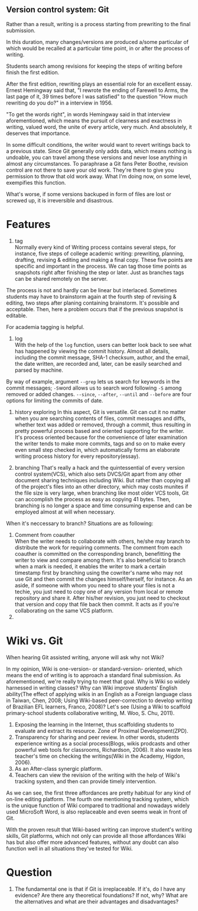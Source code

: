 Version control system: Git
-------

Rather than a result, writing is a process starting from prewriting to the final submission. 

In this duration, many changes/versions are produced a/some particular of which would be recalled at a particular time point, in or after the process of writing. 

Students search among revisions for keeping the steps of writing before finish the first edition.

After the first edition, rewriting plays an essential role for an excellent essay. Ernest Hemingway said that, "I rewrote the ending of Farewell to Arms, the last page of it, 39 times before I was satisfied" to the question "How much rewriting do you do?" in a interview in 1956. 

"To get the words right", in words Hemingway said in that interview aforementioned, which means the pursuit of clearness and exactness in writing, valued word, the unite of every article, very much. And absolutely, it deserves that importance.

In some difficult conditions, the writer would want to revert writings back to a previous state. Since Git generally only adds data, which means nothing is undoable, you can travel among these versions and never lose anything in almost any circumstances. To paraphrase a Git fans Peter Boothe, revision control are not there to save your old work. They're there to give you permission to throw that old work away. What I'm doing now, on some level, exempifies this function.

What's worse, if some versions backuped in form of files are lost or screwed up, it is irreversible and disastrous.

# Features
1. tag  
Normally every kind of Writing process contains several steps, for instance, five steps of college academic writing: prewriting, planning, drafting, revising & editing and making a final copy. These five points are specific and important in the process. We can tag those time points as snapshots right after finishing the step or later. Just as branches tags can be shared remotely on the server. 

The process is not and hardly can be linear but interlaced. Sometimes students may have to brainstorm again at the fourth step of revising & editing, two steps after planing containing brainstorm. It's possible and acceptable. Then, here a problem occurs that if the previous snapshot is editable.

For academia tagging is helpful. 

1. log   
With the help of the `log` function, users can better look back to see what has happened by viewing the commit history. Almost all details, including the commit message, SHA-1 checksum, author, and the email, the date written, are recorded and, later, can be easily searched and parsed by machine. 

By way of example, argument `--grep` lets us search for keywords in the commit messages; `-S`word allows us to search word following `-S` among removed or added changes. `--since`, `--after`, `--until` and `--before` are four options for limiting the commits of date.  

1. history exploring
In this aspect, Git is versatile. Git can cut it no matter when you are searching contents of files, commit messages and diffs, whether text was added or removed, through a commit, thus resulting in pretty powerful process based and oriented supporting for the writer. It's process oriented because for the convenience of later examination the writer tends to make more commits, tags and so on to make every even small step checked in, which automatically forms an elaborate writing process history for every repository(essay).

1. branching
That's really a hack and the quintessential of every version control system(VCS), which also sets DVCS/Git apart from any other document sharing techniques including Wiki. But rather than copying all of the project's files into an other directory, which may costs munites if the file size is very large, when branching like most older VCS tools, Git can accomplish the process as easy as copying 41 bytes. Then, branching is no longer a space and time consuming expense and can be employed almost at will when necessary.

When it's neccessary to branch? Situations are as following:
1. Comment from coauther  
When the writer needs to collaborate with others, he/she may branch to distribute the work for requiring comments. The comment from each coauther is committed on the corresponding branch, benefitting the writer to view and compare among them. It's also beneficial to branch when a mark is needed, it enables the writer to mark a certain timestamp first by branching using the cowriter's name who may not use Git and then commit the changes himself/herself, for instance. As an aside, if someone with whom you need to share your files is not a techie, you just need to copy one of any version from local or remote repository and share it. After his/her revision, you just need to checkout that version and copy that file back then commit. It acts as if you're collaborating on the same VCS platform.
1.  


# Wiki vs. Git
When hearing Git assisted writing, anyone will ask why not Wiki? 

In my opinion, Wiki is one-version- or standard-version- oriented, which means the end of writing is to approach a standard final submission. As aforementioned, we're really trying to meet that goal. Why is Wiki so widely harnessed in writing classes? Why can Wiki improve students' English ability(The effect of applying wikis in an English as a Foreign language class in Taiwan, Chen, 2008; Using Wiki-based peer-correction to develop writing of Brazilian EFL learners, Franco, 2008)? Let's see (Using a Wiki to scaffold primary-school students collaborative writing, M. Woo, S. Chu, 2011). 

1. Exposing the learning in the  Internet, thus scaffolding students to evaluate and extract its resource. Zone of Proximal Development(ZPD).
1. Transparency for sharing and peer review. In other words, students experience writing as a social process(Blogs, wikis prodcasts and other powerful web tools for classrooms, Richardson, 2006). It also waste less teacher's time on checking the writings(Wiki in the Academy, Higdon, 2006).
1. As an After-class synergic platform.
1. Teachers can view the revision of the writing with the help of Wiki's tracking system, and then can provide timely intervention. 

As we can see, the first three affordances are pretty habitual for any kind of on-line editing platform. The fourth one mentioning tracking system, which is the unique function of Wiki compared to traditional and nowadays widely used MicroSoft Word, is also replaceable and even seems weak in front of Git.

With the proven result that Wiki-based writing can improve student's writing skills, Git platforms, which not only can provide all those affordances Wiki has but also offer more advanced features, without any doubt can also function well in all situations they've tested for Wiki.

# Question  
1. The fundamental one is that if Git is irreplaceable. If it's, do I have any evidence? Are there any theoretical foundations? If not, why? What are the alternatives and what are their advantages and disadvantages?
